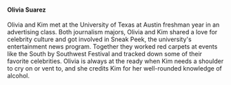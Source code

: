 
#### Olivia Suarez

Olivia and Kim met at the University of Texas at Austin freshman year in an advertising class. Both journalism majors, Olivia and Kim shared a love for celebrity culture and got involved in Sneak Peek, the university's entertainment news program. Together they worked red carpets at events like the South by Southwest Festival and tracked down some of their favorite celebrities. Olivia is always at the ready when Kim needs a shoulder to cry on or vent to, and she credits Kim for her well-rounded knowledge of alcohol.
